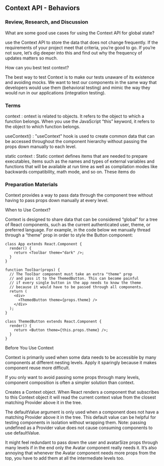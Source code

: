 ## Context API - Behaviors

### Review, Research, and Discussion

What are some good use cases for using the Context API for global state?

 use the Context API to store the data that does not change frequently. If the requirements of your project meet that criteria, you’re good to go. If you’re not sure, let’s dig deeper into this and find out why the frequency of updates matters so much.
 
How can you best test context?

The best way to test Context is to make our tests unaware of its existence and avoiding mocks. We want to test our components in the same way that developers would use them (behavioral testing) and mimic the way they would run in our applications (integration testing).


### Terms

context : ontext is related to objects. It refers to the object to which a function belongs. When you use the JavaScript “this” keyword, it refers to the object to which function belongs. 

useContext() : "useContext" hook is used to create common data that can be accessed throughout the component hierarchy without passing the props down manually to each level.

static context : Static context defines items that are needed to prepare executables, items such as the names and types of external variables and functions that will be available at run time as well as compilation modes like backwards compatibility, math mode, and so on. These items do 


### Preparation Materials

Context provides a way to pass data through the component tree without having to pass props down manually at every level.

When to Use Context?

Context is designed to share data that can be considered “global” for a tree of React components, such as the current authenticated user, theme, or preferred language. For example, in the code below we manually thread through a “theme” prop in order to style the Button component:

```
class App extends React.Component {
  render() {
    return <Toolbar theme="dark" />;
  }
}

function Toolbar(props) {
  // The Toolbar component must take an extra "theme" prop
  // and pass it to the ThemedButton. This can become painful
  // if every single button in the app needs to know the theme
  // because it would have to be passed through all components.
  return (
    <div>
      <ThemedButton theme={props.theme} />
    </div>
  );
}

class ThemedButton extends React.Component {
  render() {
    return <Button theme={this.props.theme} />;
  }
}
```

Before You Use Context

Context is primarily used when some data needs to be accessible by many components at different nesting levels. Apply it sparingly because it makes component reuse more difficult.

If you only want to avoid passing some props through many levels, component composition is often a simpler solution than context.

Creates a Context object. When React renders a component that subscribes to this Context object it will read the current context value from the closest matching Provider above it in the tree.

The defaultValue argument is only used when a component does not have a matching Provider above it in the tree. This default value can be helpful for testing components in isolation without wrapping them. Note: passing undefined as a Provider value does not cause consuming components to use defaultValue.

It might feel redundant to pass down the user and avatarSize props through many levels if in the end only the Avatar component really needs it. It’s also annoying that whenever the Avatar component needs more props from the top, you have to add them at all the intermediate levels too.













